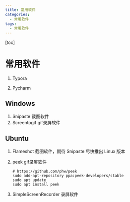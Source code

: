 ```yaml
---
title: 常用软件
categories:
  - 常用软件
tags:
  - 常用软件
---
```


[toc]

# 常用软件

1. Typora

2. Pycharm

## Windows

1. Snipaste 截图软件
2. Screentogif gif录屏软件

## Ubuntu

1. Flameshot 截图软件，期待 Snipaste 尽快推出 Linux 版本

2. peek gif录屏软件 

   ```shell
   # https://github.com/phw/peek
   sudo add-apt-repository ppa:peek-developers/stable
   sudo apt update
   sudo apt install peek
   ```

3. SimpleScreenRecorder 录屏软件
